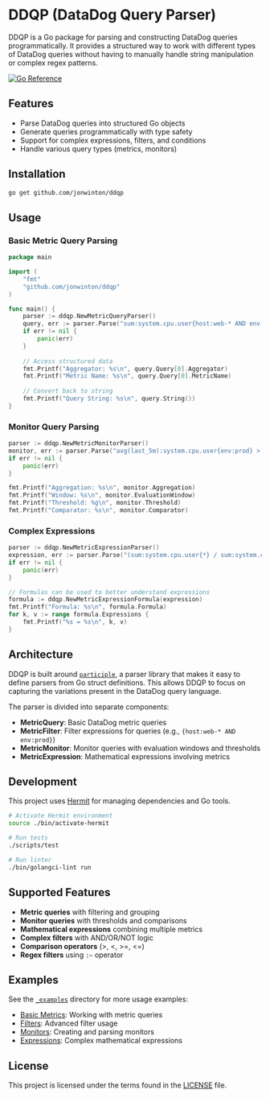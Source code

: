 # DDQP (DataDog Query Parser)

DDQP is a Go package for parsing and constructing DataDog queries programmatically. It provides a structured way to work with different types of DataDog queries without having to manually handle string manipulation or complex regex patterns.

[![Go Reference](https://pkg.go.dev/badge/github.com/jonwinton/ddqp.svg)](https://pkg.go.dev/github.com/jonwinton/ddqp)

## Features

- Parse DataDog queries into structured Go objects
- Generate queries programmatically with type safety
- Support for complex expressions, filters, and conditions
- Handle various query types (metrics, monitors)

## Installation

```bash
go get github.com/jonwinton/ddqp
```

## Usage

### Basic Metric Query Parsing

```go
package main

import (
    "fmt"
    "github.com/jonwinton/ddqp"
)

func main() {
    parser := ddqp.NewMetricQueryParser()
    query, err := parser.Parse("sum:system.cpu.user{host:web-* AND env:prod} by {host}")
    if err != nil {
        panic(err)
    }
    
    // Access structured data
    fmt.Printf("Aggregator: %s\n", query.Query[0].Aggregator)
    fmt.Printf("Metric Name: %s\n", query.Query[0].MetricName)
    
    // Convert back to string
    fmt.Printf("Query String: %s\n", query.String())
}
```

### Monitor Query Parsing

```go
parser := ddqp.NewMetricMonitorParser()
monitor, err := parser.Parse("avg(last_5m):system.cpu.user{env:prod} > 80")
if err != nil {
    panic(err)
}

fmt.Printf("Aggregation: %s\n", monitor.Aggregation)
fmt.Printf("Window: %s\n", monitor.EvaluationWindow)
fmt.Printf("Threshold: %g\n", monitor.Threshold)
fmt.Printf("Comparator: %s\n", monitor.Comparator)
```

### Complex Expressions

```go
parser := ddqp.NewMetricExpressionParser()
expression, err := parser.Parse("(sum:system.cpu.user{*} / sum:system.cpu.idle{*}) * 100")
if err != nil {
    panic(err)
}

// Formulas can be used to better understand expressions
formula := ddqp.NewMetricExpressionFormula(expression)
fmt.Printf("Formula: %s\n", formula.Formula)
for k, v := range formula.Expressions {
    fmt.Printf("%s = %s\n", k, v)
}
```

## Architecture

DDQP is built around [`participle`](https://github.com/alecthomas/participle), a parser library that makes it easy to define parsers from Go struct definitions. This allows DDQP to focus on capturing the variations present in the DataDog query language.

The parser is divided into separate components:

- **MetricQuery**: Basic DataDog metric queries
- **MetricFilter**: Filter expressions for queries (e.g., `{host:web-* AND env:prod}`)
- **MetricMonitor**: Monitor queries with evaluation windows and thresholds
- **MetricExpression**: Mathematical expressions involving metrics

## Development

This project uses [Hermit](https://cashapp.github.io/hermit/) for managing dependencies and Go tools.

```bash
# Activate Hermit environment
source ./bin/activate-hermit

# Run tests
./scripts/test

# Run linter
./bin/golangci-lint run
```

## Supported Features

- **Metric queries** with filtering and grouping
- **Monitor queries** with thresholds and comparisons
- **Mathematical expressions** combining multiple metrics
- **Complex filters** with AND/OR/NOT logic
- **Comparison operators** (>, <, >=, <=)
- **Regex filters** using `:~` operator

## Examples

See the [`_examples`](./_examples/) directory for more usage examples:

- [Basic Metrics](./examples/metrics/): Working with metric queries
- [Filters](./examples/filters/): Advanced filter usage
- [Monitors](./examples/monitors/): Creating and parsing monitors
- [Expressions](./examples/expressions/): Complex mathematical expressions

## License

This project is licensed under the terms found in the [LICENSE](./LICENSE) file.
